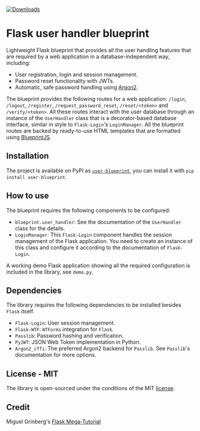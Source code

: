 [![Downloads](https://pepy.tech/badge/user-blueprint)](https://pepy.tech/project/user-blueprint)

# Flask user handler blueprint

Lightweight Flask blueprint that provides all the user handling features that are required by a web application in a database-independent way, including:

- User registration, login and session management.
- Password reset functionality with JWTs.
- Automatic, safe password handling using [Argon2](https://en.wikipedia.org/wiki/Argon2).

The blueprint provides the following routes for a web application: `/login`, `/logout`, `/register`, `/request_password_reset`, `/reset/<token>` and `/verify/<token>`. All these routes interact with the user database through an instance of the `UserHandler` class that is a decorator-based database interface, similar in style to `Flask-Login`'s `LoginManager`. All the blueprint routes are backed by ready-to-use HTML templates that are formatted using [BlueprintJS](http://blueprintjs.com/docs/v2/).

## Installation

The project is available on PyPI as [`user-blueprint`](https://pypi.org/project/user-blueprint/), you can install it with `pip install user-blueprint`.

## How to use

The blueprint requires the following components to be configured:

- `blueprint.user_handler`: See the documentation of the `UserHandler` class for the details.
- `LoginManager`: This `Flask-Login` component handles the session management of the Flask application. You need to create an instance of this class and configure it according to the documentation of `Flask-Login`.

A working demo Flask application showing all the required configuration is included in the library, see `demo.py`.

## Dependencies

The library requires the following dependencies to be installed besides `Flask` itself.

- `Flask-Login`: User session management.
- `Flask-WTF`: `WTForms` integration for `Flask`.
- `Passlib`: Password hashing and verification.
- `PyJWT`: JSON Web Token implementation in Python.
- `Argon2_cffi`: The preferred Argon2 backend for `Passlib`. See `Passlib`'s documentation for more options.

## License - MIT

The library is open-sourced under the conditions of the MIT [license](https://choosealicense.com/licenses/mit/).

## Credit

Miguel Grinberg's [Flask Mega-Tutorial](https://blog.miguelgrinberg.com/post/the-flask-mega-tutorial-part-i-hello-world)
